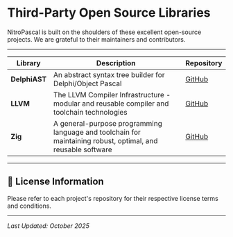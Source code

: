 # Third-Party Open Source Libraries

NitroPascal is built on the shoulders of these excellent open-source projects. We are grateful to their maintainers and contributors.

---

| Library | Description | Repository |
|---------|-------------|------------|
| **DelphiAST** | An abstract syntax tree builder for Delphi/Object Pascal | [GitHub](https://github.com/RomanYankovsky/DelphiAST) |
| **LLVM** | The LLVM Compiler Infrastructure - modular and reusable compiler and toolchain technologies | [GitHub](https://github.com/llvm/llvm-project) |
| **Zig** | A general-purpose programming language and toolchain for maintaining robust, optimal, and reusable software | [GitHub](https://github.com/ziglang/zig) |

---

## 📄 License Information

Please refer to each project's repository for their respective license terms and conditions.

---

*Last Updated: October 2025*
